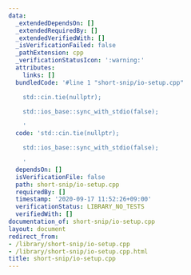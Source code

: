 ```yaml
---
data:
  _extendedDependsOn: []
  _extendedRequiredBy: []
  _extendedVerifiedWith: []
  _isVerificationFailed: false
  _pathExtension: cpp
  _verificationStatusIcon: ':warning:'
  attributes:
    links: []
  bundledCode: '#line 1 "short-snip/io-setup.cpp"

    std::cin.tie(nullptr);

    std::ios_base::sync_with_stdio(false);

    '
  code: 'std::cin.tie(nullptr);

    std::ios_base::sync_with_stdio(false);

    '
  dependsOn: []
  isVerificationFile: false
  path: short-snip/io-setup.cpp
  requiredBy: []
  timestamp: '2020-09-17 11:52:26+09:00'
  verificationStatus: LIBRARY_NO_TESTS
  verifiedWith: []
documentation_of: short-snip/io-setup.cpp
layout: document
redirect_from:
- /library/short-snip/io-setup.cpp
- /library/short-snip/io-setup.cpp.html
title: short-snip/io-setup.cpp
---
```

